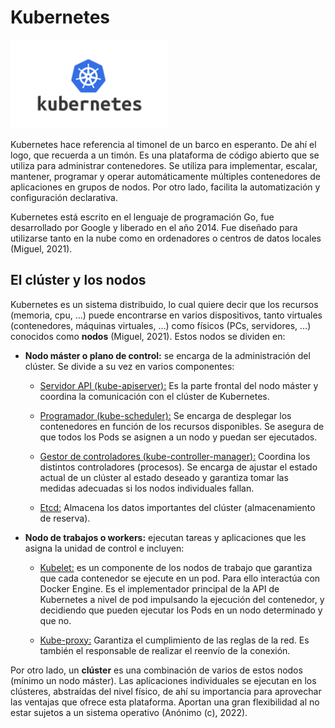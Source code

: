 # Kubernetes

<img src="../Imagenes/kubernetes.png" width="50%">

Kubernetes hace referencia al timonel de un barco en esperanto. De ahí el logo, que recuerda a un timón. Es una plataforma de código abierto que se utiliza para administrar contenedores. Se utiliza para implementar, escalar, mantener, programar y operar automáticamente múltiples contenedores de aplicaciones en grupos de nodos. Por otro lado, facilita la automatización y configuración declarativa.

Kubernetes está escrito en el lenguaje de programación Go, fue desarrollado por Google y liberado en el año 2014. Fue diseñado para utilizarse tanto en la nube como en ordenadores o centros de datos locales (Miguel, 2021).


## El clúster y los nodos

Kubernetes es un sistema distribuido, lo cual quiere decir que los recursos (memoria, cpu, …) puede encontrarse en varios dispositivos, tanto virtuales (contenedores, máquinas virtuales, …) como físicos (PCs, servidores, …) conocidos como **nodos** (Miguel, 2021). Estos nodos se dividen en:

* **Nodo máster o plano de control:** se encarga de la administración del clúster. Se divide a su vez en varios componentes:

    * <u>Servidor API (kube-apiserver):</u> Es la parte frontal del nodo máster y coordina la comunicación con el clúster de Kubernetes. 

    * <u>Programador (kube-scheduler):</u> Se encarga de desplegar los contenedores en función de los recursos disponibles. Se asegura de que todos los Pods se asignen a un nodo y puedan ser ejecutados.

    * <u>Gestor de controladores (kube-controller-manager):</u> Coordina los distintos controladores (procesos). Se encarga de ajustar el estado actual de un clúster al estado deseado y garantiza tomar las medidas adecuadas si los nodos individuales fallan.

    * <u>Etcd:</u> Almacena los datos importantes del clúster (almacenamiento de reserva).

* **Nodo de trabajos o workers:** ejecutan tareas y aplicaciones que les asigna la unidad de control e incluyen:

    * <u>Kubelet:</u> es un componente de los nodos de trabajo que garantiza que cada contenedor se ejecute en un pod. Para ello interactúa con Docker Engine. Es el implementador principal de la API de Kubernetes a nivel de pod impulsando la ejecución del contenedor, y decidiendo que pueden ejecutar los Pods en un nodo determinado y que no.

    * <u>Kube-proxy:</u> Garantiza el cumplimiento de las reglas de la red. Es también el responsable de realizar el reenvío de la conexión.

Por otro lado, un **clúster** es una combinación de varios de estos nodos (mínimo un nodo máster). Las aplicaciones individuales se ejecutan en los clústeres, abstraídas del nivel físico, de ahí su importancia para aprovechar las ventajas que ofrece esta plataforma. Aportan una gran flexibilidad al no estar sujetos a un sistema operativo (Anónimo (c), 2022).